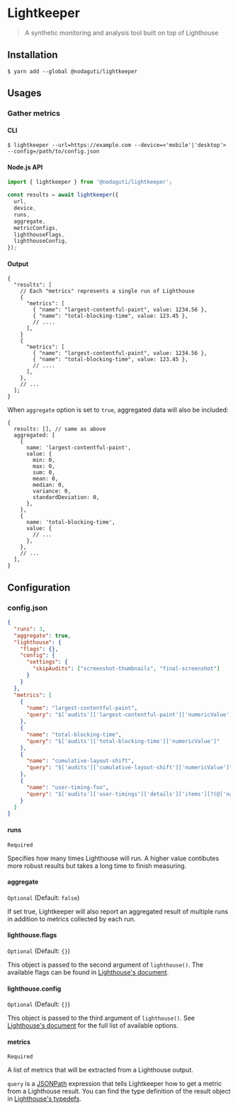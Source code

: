 # Lightkeeper

> A synthetic monitoring and analysis tool built on top of Lighthouse

## Installation

```
$ yarn add --global @nodaguti/lightkeeper
```

## Usages

### Gather metrics

#### CLI

```
$ lightkeeper --url=https://example.com --device=<'mobile'|'desktop'> --config=/path/to/config.json
```

#### Node.js API

```js
import { lightkeeper } from '@nodaguti/lightkeeper';

const results = await lightkeeper({
  url,
  device,
  runs,
  aggregate,
  metricConfigs,
  lighthouseFlags,
  lighthouseConfig,
});
```

#### Output

```json5
{
  "results": [
    // Each "metrics" represents a single run of Lighthouse
    {
      "metrics": [
        { "name": "largest-contentful-paint", value: 1234.56 },
        { "name": "total-blocking-time", value: 123.45 },
        // ....
      ],
    }
    {
      "metrics": [
        { "name": "largest-contentful-paint", value: 1234.56 },
        { "name": "total-blocking-time", value: 123.45 },
        // ....
      ],
    },
    // ...
  ];
}
```

When `aggregate` option is set to `true`, aggregated data will also be included:

```json5
{
  results: [], // same as above
  aggregated: [
    {
      name: 'largest-contentful-paint',
      value: {
        min: 0,
        max: 0,
        sum: 0,
        mean: 0,
        median: 0,
        variance: 0,
        standardDeviation: 0,
      },
    },
    {
      name: 'total-blocking-time',
      value: {
        // ...
      },
    },
    // ...
  ],
}
```

## Configuration

### config.json

```json
{
  "runs": 3,
  "aggregate": true,
  "lighthouse": {
    "flags": {},
    "config": {
      "settings": {
        "skipAudits": ["screenshot-thumbnails", "final-screenshot"]
      }
    }
  },
  "metrics": [
    {
      "name": "largest-contentful-paint",
      "query": "$['audits']['largest-contentful-paint']['numericValue']"
    },
    {
      "name": "total-blocking-time",
      "query": "$['audits']['total-blocking-time']['numericValue']"
    },
    {
      "name": "cumulative-layout-shift",
      "query": "$['audits']['cumulative-layout-shift']['numericValue']"
    },
    {
      "name": "user-timing-foo",
      "query": "$['audits']['user-timings']['details']['items'][?(@['name']=='foo')]['startTime']"
    }
  ]
}
```

#### runs

`Required`

Specifies how many times Lighthouse will run. A higher value contibutes more robust results but takes a long time to finish measuring.

#### aggregate

`Optional` (Default: `false`)

If set true, Lightkeeper will also report an aggregated result of multiple runs in addition to metrics collected by each run.

#### lighthouse.flags

`Optional` (Default: `{}`)

This object is passed to the second argument of `lighthouse()`. The available flags can be found in [Lighthouse's document](https://github.com/GoogleChrome/lighthouse/blob/master/docs/readme.md#differences-from-cli-flags).

#### lighthouse.config

`Optional` (Default: `{}`)

This object is passed to the third argument of `lighthouse()`. See [Lighthouse's document](https://github.com/GoogleChrome/lighthouse/blob/master/docs/readme.md#configuration) for the full list of available options.

#### metrics

`Required`

A list of metrics that will be extracted from a Lighthouse output.

`query` is a [JSONPath](https://github.com/dchester/jsonpath#readme) expression that tells Lightkeeper how to get a metric from a Lighthouse result. You can find the type definition of the result object in [Lighthouse's typedefs](https://github.com/GoogleChrome/lighthouse/blob/378a31f8117d20c852562514612c80ea12892c54/types/lhr.d.ts#L27).
